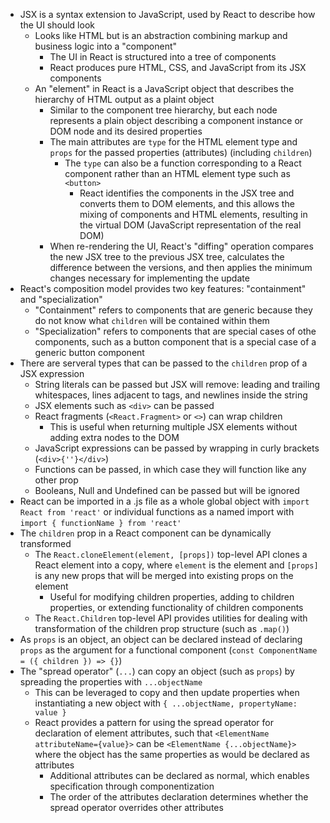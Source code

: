 - JSX is a syntax extension to JavaScript, used by React to describe how the UI should look
  - Looks like HTML but is an abstraction combining markup and business logic into a "component"
    - The UI in React is structured into a tree of components
    - React produces pure HTML, CSS, and JavaScript from its JSX components
  - An "element" in React is a JavaScript object that describes the hierarchy of HTML output as a plaint object
    - Similar to the component tree hierarchy, but each node represents a plain object describing a component instance or DOM node and its desired properties
    - The main attributes are `type` for the HTML element type and `props` for the passed properties (attributes) (including `children`)
      - The `type` can also be a function corresponding to a React component rather than an HTML element type such as `<button>`
        - React identifies the components in the JSX tree and converts them to DOM elements, and this allows the mixing of components and HTML elements, resulting in the virtual DOM (JavaScript representation of the real DOM)
    - When re-rendering the UI, React's "diffing" operation compares the new JSX tree to the previous JSX tree, calculates the difference between the versions, and then applies the minimum changes necessary for implementing the update
- React's composition model provides two key features: "containment" and "specialization"
  - "Containment" refers to components that are generic because they do not know what `children` will be contained within them
  - "Specialization" refers to components that are special cases of othe components, such as a button component that is a special case of a generic button component
- There are serveral types that can be passed to the `children` prop of a JSX expression
  - String literals can be passed but JSX will remove: leading and trailing whitespaces, lines adjacent to tags, and newlines inside the string
  - JSX elements such as `<div>` can be passed
  - React fragments (`<React.Fragment>` or `<>`) can wrap children
    - This is useful when returning multiple JSX elements without adding extra nodes to the DOM
  - JavaScript expressions can be passed by wrapping in curly brackets (`<div>{''}</div>`)
  - Functions can be passed, in which case they will function like any other prop
  - Booleans, Null and Undefined can be passed but will be ignored
- React can be imported in a .js file as a whole global object with `import React from 'react'` or individual functions as a named import with `import { functionName } from 'react'`
- The `children` prop in a React component can be dynamically transformed
  - The `React.cloneElement(element, [props])` top-level API clones a React element into a copy, where `element` is the element and `[props]` is any new props that will be merged into existing props on the element
    - Useful for modifying children properties, adding to children properties, or extending functionality of children components
  - The `React.Children` top-level API provides utilities for dealing with transformation of the children prop structure (such as `.map()`)
- As `props` is an object, an object can be declared instead of declaring `props` as the argument for a functional component (`const ComponentName = ({ children }) => {}`)
- The "spread operator" (`...`) can copy an object (such as `props`) by spreading the properties with `...objectName`
  - This can be leveraged to copy and then update properties when instantiating a new object with `{ ...objectName, propertyName: value }`
  - React provides a pattern for using the spread operator for declaration of element attributes, such that `<ElementName attributeName={value}>` can be `<ElementName {...objectName}>` where the object has the same properties as would be declared as attributes
    - Additional attributes can be declared as normal, which enables specification through componentization
    - The order of the attributes declaration determines whether the spread operator overrides other attributes